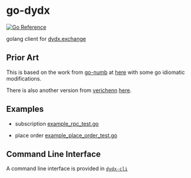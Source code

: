 # go-dydx

[![Go Reference](https://pkg.go.dev/badge/github.com/fardream/go-dydx.svg)](https://pkg.go.dev/github.com/fardream/go-dydx)

golang client for [dydx.exchange](https://dydx.exchange)

## Prior Art

This is based on the work from [go-numb](https://github.com/go-numb) at [here](https://github.com/go-numb/go-dydx) with some go idiomatic modifications.

There is also another version from [verichenn](https://github.com/verichenn) [here](https://github.com/verichenn/dydx-v3-go).

## Examples

- subscription [example_rpc_test.go](example_rpc_test.go)

- place order [example_place_order_test.go](example_place_order_test.go)

## Command Line Interface

A command line interface is provided in [`dydx-cli`](dydx-cli/)
